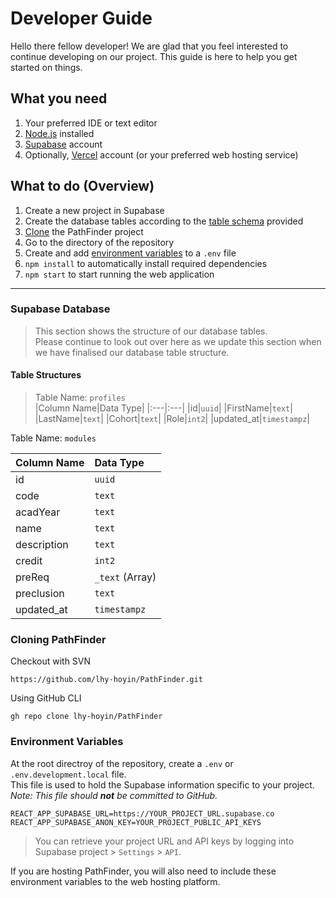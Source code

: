 # Developer Guide

Hello there fellow developer! We are glad that you feel interested to continue developing on our project. This guide is here to help you get started on things.

## What you need
1. Your preferred IDE or text editor
1. [Node.js](https://nodejs.org/en/download/) installed
1. [Supabase](https://supabase.com/) account
1. Optionally, [Vercel](https://vercel.com/) account (or your preferred web hosting service)

## What to do (Overview)
1. Create a new project in Supabase
3. Create the database tables according to the [table schema](#table-structures) provided
4. [Clone](#cloning-pathfinder) the PathFinder project
5. Go to the directory of the repository
6. Create and add [environment variables](#environment-variables) to  a `.env` file
7. `npm install` to automatically install required dependencies 
8. `npm start` to start running the web application

* * *

### Supabase Database
> This section shows the structure of our database tables.  
> Please continue to look out over here as we update this section when we have finalised our database table structure.

#### Table Structures

> Table Name: `profiles`  
> |Column Name|Data Type|
> |:---|:---|
> |id|`uuid`|
> |FirstName|`text`|
> |LastName|`text`|
> |Cohort|`text`|
> |Role|`int2`|
> |updated_at|`timestampz`|

Table Name: `modules`

| Column Name | Data Type |
|:------------|:----------|
| id          | `uuid`    |
| code        | `text`    |
| acadYear | `text` |
| name | `text` |
| description | `text` |
| credit | `int2` |
| preReq | `_text` (Array) |
| preclusion | `text` |
| updated_at | `timestampz` |

### Cloning PathFinder

Checkout with SVN
```
https://github.com/lhy-hoyin/PathFinder.git
```

Using GitHub CLI
```
gh repo clone lhy-hoyin/PathFinder
```


### Environment Variables

At the root directroy of the repository, create a `.env` or `.env.development.local` file.  
This file is used to hold the Supabase information specific to your project.  
*Note: This file should **not** be committed to GitHub.*  
```
REACT_APP_SUPABASE_URL=https://YOUR_PROJECT_URL.supabase.co
REACT_APP_SUPABASE_ANON_KEY=YOUR_PROJECT_PUBLIC_API_KEYS
```
> You can retrieve your project URL and API keys by logging into Supabase project > `Settings` > `API`.  

If you are hosting PathFinder, you will also need to include these environment variables to the web hosting platform.  

